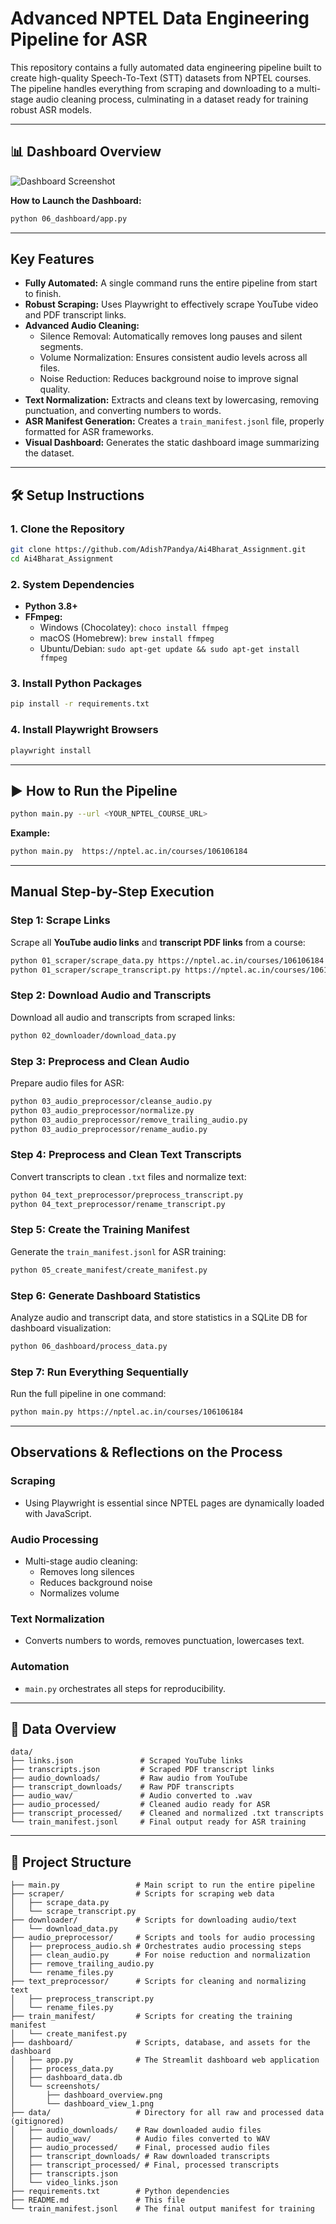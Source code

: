 
# Advanced NPTEL Data Engineering Pipeline for ASR

This repository contains a fully automated data engineering pipeline built to create high-quality Speech-To-Text (STT) datasets from NPTEL courses. The pipeline handles everything from scraping and downloading to a multi-stage audio cleaning process, culminating in a dataset ready for training robust ASR models.

---

## 📊 Dashboard Overview

![Dashboard Screenshot](./06_dashboard/screenshots/dashboard_view_1.png)

**How to Launch the Dashboard:**

```bash
python 06_dashboard/app.py
```

---

## Key Features

- **Fully Automated:** A single command runs the entire pipeline from start to finish.  
- **Robust Scraping:** Uses Playwright to effectively scrape YouTube video and PDF transcript links.  
- **Advanced Audio Cleaning:**
  - Silence Removal: Automatically removes long pauses and silent segments.  
  - Volume Normalization: Ensures consistent audio levels across all files.  
  - Noise Reduction: Reduces background noise to improve signal quality.  
- **Text Normalization:** Extracts and cleans text by lowercasing, removing punctuation, and converting numbers to words.  
- **ASR Manifest Generation:** Creates a `train_manifest.jsonl` file, properly formatted for ASR frameworks.  
- **Visual Dashboard:** Generates the static dashboard image summarizing the dataset.  

---

## 🛠️ Setup Instructions

### 1. Clone the Repository

```bash
git clone https://github.com/Adish7Pandya/Ai4Bharat_Assignment.git
cd Ai4Bharat_Assignment
```

### 2. System Dependencies

- **Python 3.8+**  
- **FFmpeg:**  
  - Windows (Chocolatey): `choco install ffmpeg`  
  - macOS (Homebrew): `brew install ffmpeg`  
  - Ubuntu/Debian: `sudo apt-get update && sudo apt-get install ffmpeg`  

### 3. Install Python Packages

```bash
pip install -r requirements.txt
```

### 4. Install Playwright Browsers

```bash
playwright install
```

---

## ▶️ How to Run the Pipeline

```bash
python main.py --url <YOUR_NPTEL_COURSE_URL>
```

**Example:**

```bash
python main.py  https://nptel.ac.in/courses/106106184
```

---

## Manual Step-by-Step Execution

### **Step 1: Scrape Links**
Scrape all **YouTube audio links** and **transcript PDF links** from a course:

```bash
python 01_scraper/scrape_data.py https://nptel.ac.in/courses/106106184
python 01_scraper/scrape_transcript.py https://nptel.ac.in/courses/106106184
```

### **Step 2: Download Audio and Transcripts**
Download all audio and transcripts from scraped links:

```bash
python 02_downloader/download_data.py
```

### **Step 3: Preprocess and Clean Audio**
Prepare audio files for ASR:

```bash
python 03_audio_preprocessor/cleanse_audio.py
python 03_audio_preprocessor/normalize.py
python 03_audio_preprocessor/remove_trailing_audio.py
python 03_audio_preprocessor/rename_audio.py
```

### **Step 4: Preprocess and Clean Text Transcripts**
Convert transcripts to clean `.txt` files and normalize text:

```bash
python 04_text_preprocessor/preprocess_transcript.py
python 04_text_preprocessor/rename_transcript.py
```

### **Step 5: Create the Training Manifest**
Generate the `train_manifest.jsonl` for ASR training:

```bash
python 05_create_manifest/create_manifest.py
```

### **Step 6: Generate Dashboard Statistics**
Analyze audio and transcript data, and store statistics in a SQLite DB for dashboard visualization:

```bash
python 06_dashboard/process_data.py
```

### **Step 7: Run Everything Sequentially**
Run the full pipeline in one command:

```bash
python main.py https://nptel.ac.in/courses/106106184
```

---


## Observations & Reflections on the Process

### Scraping
- Using Playwright is essential since NPTEL pages are dynamically loaded with JavaScript.

### Audio Processing
- Multi-stage audio cleaning:
  - Removes long silences  
  - Reduces background noise  
  - Normalizes volume  

### Text Normalization
- Converts numbers to words, removes punctuation, lowercases text.

### Automation
- `main.py` orchestrates all steps for reproducibility.

---

## 📂 Data Overview

```
data/
├── links.json               # Scraped YouTube links
├── transcripts.json         # Scraped PDF transcript links
├── audio_downloads/         # Raw audio from YouTube
├── transcript_downloads/    # Raw PDF transcripts
├── audio_wav/               # Audio converted to .wav
├── audio_processed/         # Cleaned audio ready for ASR
├── transcript_processed/    # Cleaned and normalized .txt transcripts
└── train_manifest.jsonl     # Final output ready for ASR training
```

---

## 📁 Project Structure

```
├── main.py                 # Main script to run the entire pipeline
├── scraper/                # Scripts for scraping web data
│   ├── scrape_data.py
│   └── scrape_transcript.py
├── downloader/             # Scripts for downloading audio/text
│   └── download_data.py
├── audio_preprocessor/     # Scripts and tools for audio processing
│   ├── preprocess_audio.sh # Orchestrates audio processing steps
│   ├── clean_audio.py      # For noise reduction and normalization
│   ├── remove_trailing_audio.py
│   └── rename_files.py
├── text_preprocessor/      # Scripts for cleaning and normalizing text
│   ├── preprocess_transcript.py
│   └── rename_files.py
├── train_manifest/         # Scripts for creating the training manifest
│   └── create_manifest.py
├── dashboard/              # Scripts, database, and assets for the dashboard
│   ├── app.py              # The Streamlit dashboard web application
│   ├── process_data.py
│   ├── dashboard_data.db
│   └── screenshots/
│       ├── dashboard_overview.png
│       └── dashboard_view_1.png
├── data/                   # Directory for all raw and processed data (gitignored)
│   ├── audio_downloads/    # Raw downloaded audio files
│   ├── audio_wav/          # Audio files converted to WAV
│   ├── audio_processed/    # Final, processed audio files
│   ├── transcript_downloads/ # Raw downloaded transcripts
│   ├── transcript_processed/ # Final, processed transcripts
│   ├── transcripts.json
│   └── video_links.json
├── requirements.txt        # Python dependencies
├── README.md               # This file
└── train_manifest.jsonl    # The final output manifest for training

```
